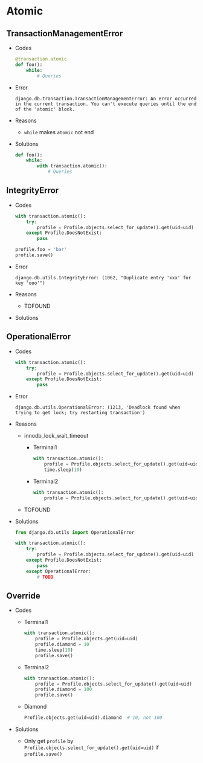 # Atomic

## TransactionManagementError

* Codes

  ```python
  @transaction.atomic
  def foo():
      while:
          # Queries
  ```

* Error

  ```shell
  django.db.transaction.TransactionManagementError: An error occurred in the current transaction. You can't execute queries until the end of the 'atomic' block.
  ```

* Reasons

  * ``while`` makes ``atomic`` not end

* Solutions

  ```python
  def foo():
      while:
          with transaction.atomic():
              # Queries
  ```

## IntegrityError

* Codes

  ```python
  with transaction.atomic():
      try:
          profile = Profile.objects.select_for_update().get(uid=uid)
      except Profile.DoesNotExist:
          pass

  profile.foo = 'bar'
  profile.save()
  ```

* Error

  ```shell
  django.db.utils.IntegrityError: (1062, "Duplicate entry 'xxx' for key 'ooo'")
  ```

* Reasons

  * TOFOUND

* Solutions

## OperationalError

* Codes

  ```python
  with transaction.atomic():
      try:
          profile = Profile.objects.select_for_update().get(uid=uid)
      except Profile.DoesNotExist:
          pass
  ```

* Error

  ```shell
  django.db.utils.OperationalError: (1213, 'Deadlock found when trying to get lock; try restarting transaction')
  ```

* Reasons

  * innodb_lock_wait_timeout

    * Terminal1

      ```python
      with transaction.atomic():
          profile = Profile.objects.select_for_update().get(uid=uid)
          time.sleep(10)
      ```

    * Terminal2

      ```python
      with transaction.atomic():
          profile = Profile.objects.select_for_update().get(uid=uid)  # Wait
      ```

  * TOFOUND

* Solutions

  ```python
  from django.db.utils import OperationalError

  with transaction.atomic():
      try:
          profile = Profile.objects.select_for_update().get(uid=uid)
      except Profile.DoesNotExist:
          pass
      except OperationalError:
          # TODO
  ```

## Override

* Codes

  * Terminal1

    ```python
    with transaction.atomic():
        profile = Profile.objects.get(uid=uid)
        profile.diamond = 10
        time.sleep(10)
        profile.save()
    ```

  * Terminal2

    ```python
    with transaction.atomic():
        profile = Profile.objects.select_for_update().get(uid=uid)  # Not Wait
        profile.diamond = 100
        profile.save()
    ```
  * Diamond
    ```python
    Profile.objects.get(uid=uid).diamond  # 10, not 100
    ```

* Solutions
  * Only get ``profile`` by ``Profile.objects.select_for_update().get(uid=uid)`` if ``profile.save()``
